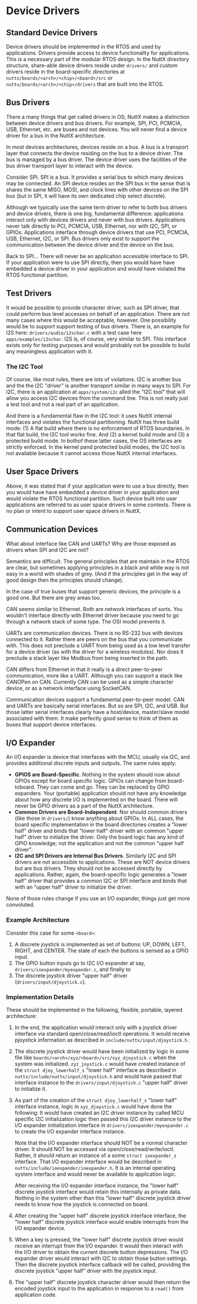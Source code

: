 # Device Drivers

## Standard Device Drivers

Device drivers should be implemented in the RTOS and used by
applications. Drivers provide access to device functionality for
applications. This is a necessary part of the modular RTOS design. In
the NuttX directory structure, share-able device drivers reside under
`drivers/` and custom drivers reside in the board-specific directories
at `nuttx/boards/<arch>/<chip>/<board>/src` or
`nuttx/boards/<arch>/<chip>/drivers` that are built into the RTOS.

## Bus Drivers

There a many things that get called drivers in OS; NuttX makes a
distinction between device drivers and bus drivers. For example, SPI,
PCI, PCMCIA, USB, Ethernet, etc. are buses and not devices. You will
never find a device driver for a bus in the NuttX architecture.

In most devices architectures, devices reside on a bus. A bus is a
transport layer that connects the device residing on the bus to a device
driver. The bus is managed by a bus driver. The device driver uses the
facilities of the bus driver transport layer to interact with the
device.

Consider SPI. SPI is a bus. It provides a serial bus to which many
devices may be connected. An SPI device resides on the SPI bus in the
sense that is shares the same MISO, MOSI, and clock lines with other
devices on the SPI bus (but in SPI, it will have its own dedicated chip
select discrete).

Although we typically use the same term driver to refer to both bus
drivers and device drivers, there is one big, fundamental difference:
applications interact only with devices drivers and never with bus
drivers. Applications never talk directly to PCI, PCMCIA, USB, Ethernet,
nor with I2C, SPI, or GPIOs. Applications interface through device
drivers that use PCI, PCMCIA, USB, Ethernet, I2C, or SPI. Bus drivers
only exist to support the communication between the device driver and
the device on the bus.

Back to SPI... There will never be an application accessible interface
to SPI. If your application were to use SPI directly, then you would
have have embedded a device driver in your application and would have
violated the RTOS functional partition.

## Test Drivers

It would be possible to provide character driver, such as SPI driver,
that could perform bus level accesses on behalf of an application. There
are not many cases where this would be acceptable, however. One
possibility would be to support support testing of bus drivers. There
is, an example for I2S here: `drivers/audio/i2schar.c` with a test case
here `apps/examples/i2schar`. I2S is, of course, very similar to SPI.
This interface exists only for testing purposes and would probably not
be possible to build any meaningless application with it.

### The I2C Tool

Of course, like most rules, there are lots of violations. I2C is another
bus and the the I2C "driver" is another transport similar in many ways
to SPI. For I2C, there is an application at `apps/system/i2c` alled the
"I2C tool" that will allow you access I2C devices from the command line.
This is not really just a test tool and not a real part of an
application.

And there is a fundamental flaw in the I2C tool: it uses NuttX internal
interfaces and violates the functional partitioning. NuttX has three
build mode: (1) A flat build where there is no enforcement of RTOS
boundaries. In that flat build, the I2C tool works fine. And (2) a
kernel build mode and (3) a protected build mode. In bothof these latter
cases, the OS interfaces are strictly enforced. In the kernel pand
protected build modes, the I2C tool is not available because it cannot
access those NuttX internal interfaces.

## User Space Drivers

Above, it was stated that if your application were to use a bus
directly, then you would have have embedded a device driver in your
application and would violate the RTOS functional partition. Such device
built into user applications are referred to as user space drivers in
some contexts. There is no plan or intent to support user space drivers
in NuttX.

## Communication Devices

What about interface like CAN and UARTs? Why are those exposed as
drivers when SPI and I2C are not?

Semantics are difficult. The general principles that are maintain in the
RTOS are clear, but sometimes applying principles in a black and white
way is not easy in a world with shades of grey. (And if the principles
get in the way of good design then the principles should change).

In the case of true buses that support generic devices, the principle is
a good one. But there are grey areas too.

CAN seems similar to Ethernet. Both are network interfaces of sorts. You
wouldn't interface directly with Ethernet driver because you need to go
through a network stack of some type. The OSI model prevents it.

UARTs are communication devices. There is no RS-232 bus with devices
connected to it. Rather there are peers on the bus that you communicate
with. This does not preclude a UART from being used as a low level
transfer for a device driver (as with the driver for a wireless
modules). Nor does it preclude a stack layer like Modbus from being
inserted in the path.

CAN differs from Ethernet in that it really is a direct peer-to-peer
communication, more like a UART. Although you can support a stack like
CANOPen on CAN. Currently CAN can be used as a simple character device,
or as a network interface using SocketCAN.

Communication devices support a fundamental peer-to-peer model. CAN and
UARTs are basically serial interfaces. But so are SPI, I2C, and USB. But
those latter serial interfaces clearly have a host/device, master/slave
model associated with them. It make perfectly good sense to think of
them as buses that support device interfaces.

## I/O Expander

An I/O expander is device that interfaces with the MCU, usually via I2C,
and provides additional discrete inputs and outputs. The same rules
apply:

  - **GPIOS are Board-Specific**. Nothing in the system should now about
    GPIOs except for board specific logic. GPIOs can change from
    board-toboard. They can come and go. They can be replaced by GPIO
    expanders. Your (portable) application should not have any knowledge
    about how any discrete I/O is implemented on the board. There will
    never be GPIO drivers as a part of the NuttX architecture.
  - **Common Drivers are Board-Independent**. Nor should common drivers
    (like those in `drivers/`) know anything about GPIOs. In ALL cases,
    the board specific implementation in the board directories creates a
    "lower half" driver and binds that "lower half" driver with an
    common "upper half" driver to initialize the driver. Only the board
    logic has any kind of GPIO knowledge; not the application and not
    the common "upper half driver".
  - **I2C and SPI Drivers are Internal Bus Drivers**. Similarly I2C and
    SPI drivers are not accessible to applications. These are NOT device
    drivers but are bus drivers. They should not be accessed directly by
    applications. Rather, again, the board-specific logic generates a
    "lower half" driver that provides a common I2C or SPI interface and
    binds that with an "upper half" driver to initialize the driver.

None of those rules change if you use an I/O expander, things just get
more convoluted.

### Example Architecture

Consider this case for some `<board>`:

1.  A discrete joystick is implemented as set of buttons: UP, DOWN,
    LEFT, RIGHT, and CENTER. The state of each the buttons is sensed as
    a GPIO input.
2.  The GPIO button inputs go to I2C I/O expander at say,
    `drivers/ioexpander/myexpander.c`, and finally to
3.  The discrete joystick driver "upper half" driver
    (`drivers/input/djoystick.c`).

### Implementation Details

These should be implemented in the following, flexible, portable,
layered architecture:

1.  In the end, the application would interact only with a joystick
    driver interface via standard open/close/read/ioctl operations. It
    would receive pjoystick information as described in
    `include/nuttx/input/djoystick.h.`

2.  The discrete joystick driver would have been initialized by logic in
    some file like `boards/<arch>/xyz/<board>/src/xyz_djoystick.c` when
    the system was initialized. `zyz_joystick.c` would have created
    instance of the `struct djoy_lowerhalf_s` "lower half" interface as
    described in `nuttx/include/nuttx/input/djoystick.h` and would have
    passed that interface instance to the `drivers/input/djoystick.c`
    "upper half" driver to initialize it.

3.  As part of the creation of the `struct djoy_lowerhalf_s` "lower
    half" interface instance, logic in `xyz_djoystick.c` would have done
    the following: It would have created an I2C driver instance by
    called MCU specific I2C initialization logic then passed this I2C
    driver instance to the I/O expander initialization interface in
    `drivers/ioexpander/myexpander.c` to create the I/O expander
    interface instance.
    
    Note that the I/O expander interface should NOT be a normal
    character driver. It should NOT be accessed via
    open/close/read/write/ioctl. Rather, it should return an instance of
    a some `struct ioexpander_s` interface. That I/O expander interface
    would be described in `nuttx/include/ioexpander/ioexpander.h`. It is
    an internal operating system interface and would never be available
    to application logic.
    
    After receiving the I/O expander interface instance, the "lower
    half" discrete joystick interface would retain this internally as
    private data. Nothing in the system other than this "lower half"
    discrete joystick driver needs to know how the joystick is connected
    on board.

4.  After creating the "upper half" discrete joystick interface
    interface, the "lower half" discrete joystick interface would enable
    interrupts from the I/O expander device.

5.  When a key is pressed, the "lower half" discrete joystick driver
    would receive an interrupt from the I/O expander. It would then
    interact with the I/O driver to obtain the current discrete button
    depressions. The I/O expander driver would interact with I2C to
    obtain those button settings. Then the discrete joystick interface
    callback will be called, providing the discrete joystick "upper
    half" driver with the joystick input.

6.  The "upper half" discrete joystick character driver would then
    return the encoded joystick input to the application in response to
    a `read()` from application code.
